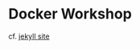Docker Workshop
===============
cf. <a href="http://jean-eudes.github.io/docker-initiation/">jekyll site</a>

